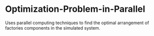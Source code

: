 # Optimization-Problem-in-Parallel
Uses parallel computing techniques to find the optimal arrangement of factories components in the simulated system.  
